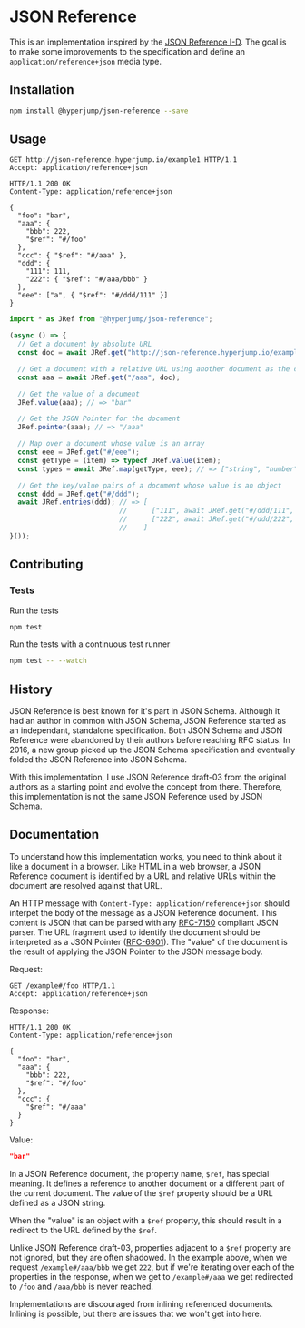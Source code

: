 JSON Reference
==============

This is an implementation inspired by the
[JSON Reference I-D](https://tools.ietf.org/html/draft-pbryan-zyp-json-ref-03).
The goal is to make some improvements to the specification and define an
`application/reference+json` media type.

Installation
------------

```bash
npm install @hyperjump/json-reference --save
```

Usage
-----

```http
GET http://json-reference.hyperjump.io/example1 HTTP/1.1
Accept: application/reference+json
```

```http
HTTP/1.1 200 OK
Content-Type: application/reference+json

{
  "foo": "bar",
  "aaa": {
    "bbb": 222,
    "$ref": "#/foo"
  },
  "ccc": { "$ref": "#/aaa" },
  "ddd": {
    "111": 111,
    "222": { "$ref": "#/aaa/bbb" }
  },
  "eee": ["a", { "$ref": "#/ddd/111" }]
}
```

```javascript
import * as JRef from "@hyperjump/json-reference";

(async () => {
  // Get a document by absolute URL
  const doc = await JRef.get("http://json-reference.hyperjump.io/example1");

  // Get a document with a relative URL using another document as the context
  const aaa = await JRef.get("/aaa", doc);

  // Get the value of a document
  JRef.value(aaa); // => "bar"

  // Get the JSON Pointer for the document
  JRef.pointer(aaa); // => "/aaa"

  // Map over a document whose value is an array
  const eee = JRef.get("#/eee");
  const getType = (item) => typeof JRef.value(item);
  const types = await JRef.map(getType, eee); // => ["string", "number"];

  // Get the key/value pairs of a document whose value is an object
  const ddd = JRef.get("#/ddd");
  await JRef.entries(ddd); // => [
                           //      ["111", await JRef.get("#/ddd/111", doc)],
                           //      ["222", await JRef.get("#/ddd/222", doc)]
                           //    ]
}());
```

Contributing
------------

### Tests

Run the tests

```bash
npm test
```

Run the tests with a continuous test runner

```bash
npm test -- --watch
```

History
-------

JSON Reference is best known for it's part in JSON Schema. Although it had an
author in common with JSON Schema, JSON Reference started as an independant,
standalone specification. Both JSON Schema and JSON Reference were abandoned by
their authors before reaching RFC status. In 2016, a new group picked up the
JSON Schema specification and eventually folded the JSON Reference into JSON
Schema.

With this implementation, I use JSON Reference draft-03 from the original
authors as a starting point and evolve the concept from there. Therefore, this
implementation is not the same JSON Reference used by JSON Schema.

Documentation
-------------

To understand how this implementation works, you need to think about it like a
document in a browser. Like HTML in a web browser, a JSON Reference document is
identified by a URL and relative URLs within the document are resolved against
that URL.

An HTTP message with `Content-Type: application/reference+json` should interpet
the body of the message as a JSON Reference document. This content is JSON that
can be parsed with any [RFC-7150](https://tools.ietf.org/html/rfc7159) compliant
JSON parser. The URL fragment used to identify the document should be interpreted
as a JSON Pointer ([RFC-6901](https://tools.ietf.org/html/rfc6901)). The "value"
of the document is the result of applying the JSON Pointer to the JSON message
body.

Request:
```http
GET /example#/foo HTTP/1.1
Accept: application/reference+json
```

Response:
```http
HTTP/1.1 200 OK
Content-Type: application/reference+json

{
  "foo": "bar",
  "aaa": {
    "bbb": 222,
    "$ref": "#/foo"
  },
  "ccc": {
    "$ref": "#/aaa"
  }
}
```

Value:
```json
"bar"
```

In a JSON Reference document, the property name, `$ref`, has special meaning. It
defines a reference to another document or a different part of the current
document. The value of the `$ref` property should be a URL defined as a JSON
string.

When the "value" is an object with a `$ref` property, this should result in a
redirect to the URL defined by the `$ref`.

Unlike JSON Reference draft-03, properties adjacent to a `$ref` property are not
ignored, but they are often shadowed. In the example above, when we request
`/example#/aaa/bbb` we get `222`, but if we're iterating over each of the
properties in the response, when we get to `/example#/aaa` we get redirected to
`/foo` and `/aaa/bbb` is never reached.

Implementations are discouraged from inlining referenced documents. Inlining is
possible, but there are issues that we won't get into here.
